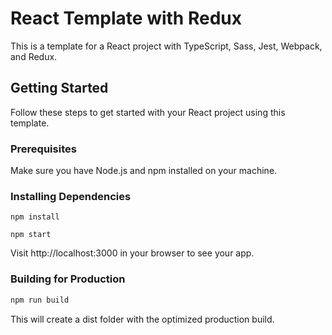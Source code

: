 # React Template with Redux

This is a template for a React project with TypeScript, Sass, Jest, Webpack, and Redux.

## Getting Started

Follow these steps to get started with your React project using this template.

### Prerequisites

Make sure you have Node.js and npm installed on your machine.

### Installing Dependencies

```
npm install

npm start
```

Visit http://localhost:3000 in your browser to see your app.

### Building for Production

```bash
npm run build
```

This will create a dist folder with the optimized production build.
